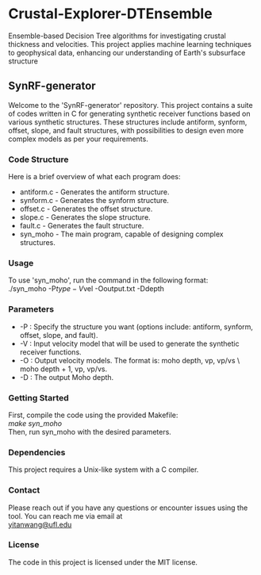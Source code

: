 # Crustal-Explorer-DTEnsemble
Ensemble-based Decision Tree algorithms for investigating crustal thickness and velocities. This project applies machine learning techniques to geophysical data, enhancing our understanding of Earth's subsurface structure

## SynRF-generator

Welcome to the 'SynRF-generator' repository. This project contains a suite of codes written in C for generating synthetic receiver functions based on various synthetic structures. These structures include antiform, synform, offset, slope, and fault structures, with possibilities to design even more complex models as per your requirements.

### Code Structure

Here is a brief overview of what each program does:  
* antiform.c - Generates the antiform structure.  
* synform.c - Generates the synform structure.  
* offset.c - Generates the offset structure.  
* slope.c - Generates the slope structure.  
* fault.c - Generates the fault structure.  
* syn_moho - The main program, capable of designing complex structures.  

### Usage

To use 'syn_moho', run the command in the following format:  
./syn_moho -P$type -V$vel -Ooutput.txt -Ddepth

### Parameters

* -P : Specify the structure you want (options include: antiform, synform, offset, slope, and fault).
* -V : Input velocity model that will be used to generate the synthetic receiver functions.
* -O : Output velocity models. The format is: moho depth, vp, vp/vs \ moho depth + 1, vp, vp/vs.
* -D : The output Moho depth.

### Getting Started

First, compile the code using the provided Makefile:  
*make syn_moho*  
Then, run syn_moho with the desired parameters.

### Dependencies

This project requires a Unix-like system with a C compiler.

### Contact

Please reach out if you have any questions or encounter issues using the tool. You can reach me via email at  
yitanwang@ufl.edu

### License

The code in this project is licensed under the MIT license.
